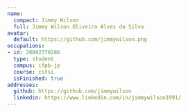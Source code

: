 ```yaml
---
name:
  compact: Jimmy Wilson
  full: Jimmy Wilson Oliveira Alves da Silva
avatar:
  default: https://github.com/jimmywilson.png
occupations:
- id: 20082370286
  type: student
  campus: ifpb-jp
  course: cstsi
  isFinished: true
addresses:
  github: https://github.com/jimmywilson
  linkedin: https://www.linkedin.com/in/jimmywilson1991/
---
```

